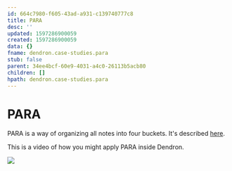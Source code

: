 ```yaml
---
id: 664c7980-f605-43ad-a931-c139740777c8
title: PARA
desc: ''
updated: 1597286900059
created: 1597286900059
data: {}
fname: dendron.case-studies.para
stub: false
parent: 34ee4bcf-60e9-4031-a4c0-26113b5acb80
children: []
hpath: dendron.case-studies.para
---
```

# PARA

PARA is a way of organizing all notes into four buckets. It's described [here](https://fortelabs.co/blog/para/).

This is a video of how you might apply PARA inside Dendron. 

<a href="https://youtu.be/vrhBNGMJQwE">
<img src="https://foundation-prod-assetspublic53c57cce-8cpvgjldwysl.s3-us-west-2.amazonaws.com/assets/images/usecase-para.jpg"/>
</a>
